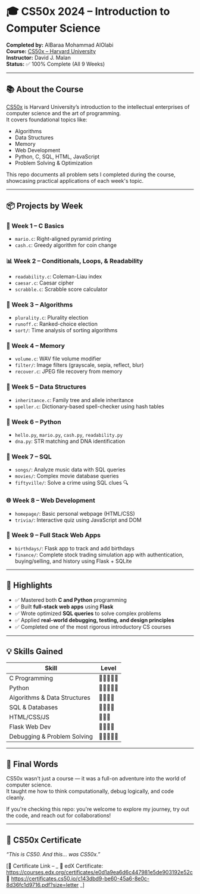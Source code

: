 # 🎓 CS50x 2024 – Introduction to Computer Science

**Completed by:** AlBaraa Mohammad AlOlabi  
**Course:** [CS50x – Harvard University](https://cs50.harvard.edu/x/2024/)  
**Instructor:** David J. Malan  
**Status:** ✅ 100% Complete (All 9 Weeks)

---

## 📚 About the Course

[CS50x](https://cs50.harvard.edu/x/) is Harvard University’s introduction to the intellectual enterprises of computer science and the art of programming.  
It covers foundational topics like:

- Algorithms
- Data Structures
- Memory
- Web Development
- Python, C, SQL, HTML, JavaScript
- Problem Solving & Optimization

This repo documents all problem sets I completed during the course, showcasing practical applications of each week's topic.

---

## 📦 Projects by Week

### 🧱 Week 1 – C Basics
- `mario.c`: Right-aligned pyramid printing
- `cash.c`: Greedy algorithm for coin change

### 📊 Week 2 – Conditionals, Loops, & Readability
- `readability.c`: Coleman-Liau index
- `caesar.c`: Caesar cipher
- `scrabble.c`: Scrabble score calculator

### 🔢 Week 3 – Algorithms
- `plurality.c`: Plurality election
- `runoff.c`: Ranked-choice election
- `sort/`: Time analysis of sorting algorithms

### 💾 Week 4 – Memory
- `volume.c`: WAV file volume modifier
- `filter/`: Image filters (grayscale, sepia, reflect, blur)
- `recover.c`: JPEG file recovery from memory

### 🧬 Week 5 – Data Structures
- `inheritance.c`: Family tree and allele inheritance
- `speller.c`: Dictionary-based spell-checker using hash tables

### 🐍 Week 6 – Python
- `hello.py`, `mario.py`, `cash.py`, `readability.py`
- `dna.py`: STR matching and DNA identification

### 💽 Week 7 – SQL
- `songs/`: Analyze music data with SQL queries
- `movies/`: Complex movie database queries
- `fiftyville/`: Solve a crime using SQL clues 🔍

### 🌐 Week 8 – Web Development
- `homepage/`: Basic personal webpage (HTML/CSS)
- `trivia/`: Interactive quiz using JavaScript and DOM

### 🧩 Week 9 – Full Stack Web Apps
- `birthdays/`: Flask app to track and add birthdays
- `finance/`: Complete stock trading simulation app with authentication, buying/selling, and history using Flask + SQLite

---

## 🚀 Highlights

- ✅ Mastered both **C and Python** programming
- ✅ Built **full-stack web apps** using **Flask**
- ✅ Wrote optimized **SQL queries** to solve complex problems
- ✅ Applied **real-world debugging, testing, and design principles**
- ✅ Completed one of the most rigorous introductory CS courses

---

## 💡 Skills Gained

| Skill | Level |
|-------|-------|
| C Programming | 🧠🧠🧠🧠🧠 |
| Python | 🧠🧠🧠🧠🧠 |
| Algorithms & Data Structures | 🧠🧠🧠🧠 |
| SQL & Databases | 🧠🧠🧠🧠 |
| HTML/CSS/JS | 🧠🧠🧠 |
| Flask Web Dev | 🧠🧠🧠🧠 |
| Debugging & Problem Solving | 💪💪💪💪💪 |

---

## 🏁 Final Words

CS50x wasn't just a course — it was a full-on adventure into the world of computer science.  
It taught me how to think computationally, debug logically, and code cleanly.

If you're checking this repo: you're welcome to explore my journey, try out the code, and reach out for collaborations!

---

## 🧠 CS50x Certificate

_“This is CS50. And this... was CS50x.”_

[🪪 Certificate Link – _
🔗 edX Certificate: https://courses.edx.org/certificates/e0d1a9ea6d6c447981e5de903192e52c
🔗 https://certificates.cs50.io/c143dbd9-be60-45a6-8e0c-8d36fc1d9716.pdf?size=letter
_]

